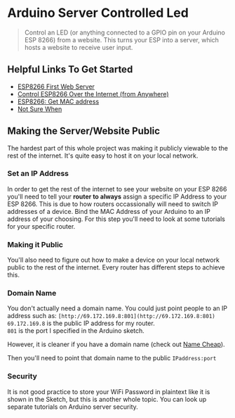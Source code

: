 # Arduino Server Controlled Led
> Control an LED (or anything connected to a GPIO pin on your Arduino ESP 8266) from a website. This turns your ESP into a server, which hosts a website to receive user input.

## Helpful Links To Get Started
* [ESP8266 First Web Server](https://tttapa.github.io/ESP8266/Chap10%20-%20Simple%20Web%20Server.html)
* [Control ESP8266 Over the Internet (from Anywhere)](https://www.instructables.com/id/Control-ESP8266-Over-the-Internet-from-Anywhere/)
* [ESP8266: Get MAC address](https://techtutorialsx.com/2017/04/09/esp8266-get-mac-address/)
* [Not Sure When ](https://www.whatsmyip.org)

## Making the Server/Website Public
The hardest part of this whole project was making it publicly viewable to the rest of the internet. It's quite easy to host it on your local network.

### Set an IP Address
In order to get the rest of the internet to see your website on your ESP 8266 you'll need to tell your **router to always** assign a specific IP Address to your ESP 8266. This is due to how routers occassionally will need to switch IP addresses of a device. Bind the MAC Address of your Arduino to an IP address of your choosing. For this step you'll need to look at some tutorials for your specific router.

### Making it Public
You'll also need to figure out how to make a device on your local network public to the rest of the internet. Every router has different steps to achieve this.

### Domain Name
You don't actually need a domain name. You could just point people to an IP address such as: `[http://69.172.169.8:801](http://69.172.169.8:801)` <br>
`69.172.169.8` is the public IP address for my router. <br>
`801` is the port I specified in the Arduino sketch. <br>

However, it is cleaner if you have a domain name (check out [Name Cheap](https://www.namecheap.com)).

Then you'll need to point that domain name to the public `IPaddress:port`

### Security
It is not good practice to store your WiFi Password in plaintext like it is shown in the Sketch, but this is another whole topic. You can look up separate tutorials on Arduino server security.